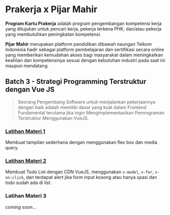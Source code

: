 # Prakerja x Pijar Mahir

**Program Kartu Prakerja** adalah program pengembangan kompetensi kerja yang ditujukan untuk pencari kerja, pekerja terkena PHK, dan/atau pekerja yang membutuhkan peningkatan kompetensi.

**Pijar Mahir** merupakan platform pendidikan dibawah naungan Telkom Indonesia hadir sebagai platform pembelajaran dan sertifikasi secara online yang memberikan kemudahan akses bagi masyarakat dalam meningkatkan keahlian dan kompetensinya sesuai dengan kebutuhan industri pada saat ini maupun mendatang.

## Batch 3 - Strategi Programming Terstruktur dengan Vue JS

> Seorang Pengembang Software untuk menjalankan pekerjaannya dengan baik adalah memiliki dasar yang kuat dalam Frontend Fundamental terutama jika ingin Mengimplementasikan Pemrograman Terstruktur Menggunakan VueJS.

### [Latihan Materi 1](https://github.com/ridhorockieds/prakerja-pijarmahir-batch3-vue3/tree/main/latihan-materi-1)

Membuat tampilan sederhana dengan menggunakan flex box dan media query.

### [Latihan Materi 2](https://github.com/ridhorockieds/prakerja-pijarmahir-batch3-vue3/tree/main/latihan-materi-2)

Membuat Todo List dengan CDN VueJS, menggunakan `v-model`, `v-for`, `v-on:click`, dan terdapat alert jika form input kosong atau hanya spasi dan todo sudah ada di list.

### Latihan Materi 3

_coming soon..._
